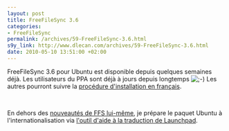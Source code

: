 ```yaml
--- 
layout: post
title: FreeFileSync 3.6
categories: 
- FreeFileSync
permalink: /archives/59-FreeFileSync-3.6.html
s9y_link: http://www.dlecan.com/archives/59-FreeFileSync-3.6.html
date: 2010-05-10 13:51:00 +02:00
---
```

<p>FreeFileSync 3.6 pour Ubuntu est disponible depuis quelques semaines déjà. Les utilisateurs du PPA sont déjà à jours depuis longtemps <img src="http://www.dlecan.com/templates/default/img/emoticons/wink.png" alt=";-)" style="display: inline; vertical-align: bottom;" class="emoticon" /> Les autres pourront suivre la <a href="http://doc.ubuntu-fr.org/freefilesync">procédure d'installation en français</a>.<br /></p> <br />
<p>En dehors des <a href="https://sourceforge.net/projects/freefilesync/files/freefilesync/v3.6/Changelog.txt/download">nouveautés de FFS lui-même</a>, je prépare le paquet Ubuntu à l'internationalisation via <a href="https://translations.launchpad.net/freefilesync">l'outil d'aide à la traduction de Launchpad</a>. <br /></p>
